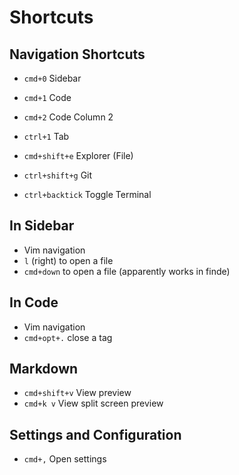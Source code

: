 # Shortcuts

## Navigation Shortcuts

- `cmd+0` Sidebar
- `cmd+1` Code
- `cmd+2` Code Column 2
- `ctrl+1` Tab

- `cmd+shift+e` Explorer (File)
- `ctrl+shift+g` Git
- `ctrl+backtick` Toggle Terminal

## In Sidebar

- Vim navigation
- `l` (right) to open a file
- `cmd+down` to open a file (apparently works in finde)

## In Code

- Vim navigation
- `cmd+opt+.` close a tag

## Markdown

- `cmd+shift+v` View preview
- `cmd+k v` View split screen preview

## Settings and Configuration

- `cmd+,` Open settings